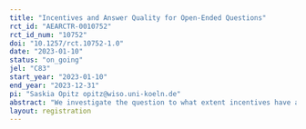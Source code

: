 ```yaml
---
title: "Incentives and Answer Quality for Open-Ended Questions"
rct_id: "AEARCTR-0010752"
rct_id_num: "10752"
doi: "10.1257/rct.10752-1.0"
date: "2023-01-10"
status: "on_going"
jel: "C83"
start_year: "2023-01-10"
end_year: "2023-12-31"
pi: "Saskia Opitz opitz@wiso.uni-koeln.de"
abstract: "We investigate the question to what extent incentives have an impact on the quality of answers to open-ended survey questions. To this end, we conduct an online survey study on Prolific asking participants open-ended questions as well as using items from established scales. Moreover, we investigate whether giving participants an additional incentive to provide high-quality answers, i.e., informing them that we will hire some of the participants again for a well-paid task depending on the quality of their answers, can increase the answer quality for open-ended questions. To do so, we randomly provide half of the participants with this additional incentive."
layout: registration
---
```


